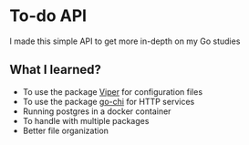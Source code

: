 
# To-do API

I made this simple API to get more in-depth on my Go studies


## What I learned?

- To use the package [Viper](https://github.com/spf13/viper) for configuration files
- To use the package [go-chi](https://github.com/go-chi/chi) for HTTP services
- Running postgres in a docker container
- To handle with multiple packages
- Better file organization
